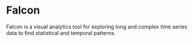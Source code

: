 # Falcon
Falcon is a visual analytics tool for exploring long and complex time series data to find statistical and temporal patterns.
